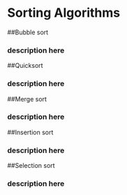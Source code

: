 # Sorting Algorithms

##Bubble sort
### description here

##Quicksort
### description here

##Merge sort
### description here

##Insertion sort
### description here

##Selection sort
### description here
